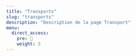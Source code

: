```yaml
---
title: "Transports"
slug: "transports"
description: "Description de la page Transport"
menu:
  direct_access:
    pre: 🚌
    weight: 5
---
```


